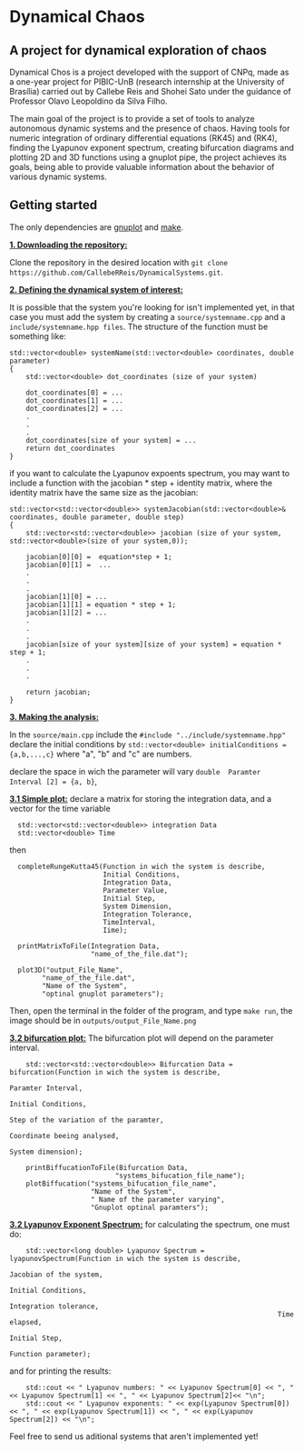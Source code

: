 # Dynamical Chaos
## A project for dynamical exploration of chaos

Dynamical Chos is a project developed with the support of CNPq, made as a one-year project for PIBIC-UnB (research internship at the University of Brasília) carried out by Callebe Reis and Shohei Sato under the guidance of Professor Olavo Leopoldino da Silva Filho.

The main goal of the project is to provide a set of tools to analyze autonomous dynamic systems and the presence of chaos. Having tools for numeric integration of ordinary differential equations (RK45) and (RK4), finding the Lyapunov exponent spectrum, creating bifurcation diagrams and plotting 2D and 3D functions using a gnuplot pipe, the project achieves its goals, being able to provide valuable information about the behavior of various dynamic systems.

## Getting started 
The only dependencies are [gnuplot](http://www.gnuplot.info/) and [make](https://www.gnu.org/software/make/). 

<ins>**1. Downloading the repository:**</ins>

Clone the repository in the desired location with `git clone https://github.com/CallebeRReis/DynamicalSystems.git`.

<ins>**2. Defining the dynamical system of interest:**</ins>

It is possible that the system you're looking for isn't implemented yet, in that case you must add the system by creating a `source/systemname.cpp` and a  `include/systemname.hpp files`. 
The structure of the function must be something like: 

```
std::vector<double> systemName(std::vector<double> coordinates, double parameter)
{
    std::vector<double> dot_coordinates (size of your system)

    dot_coordinates[0] = ... 
    dot_coordinates[1] = ...
    dot_coordinates[2] = ...
    .
    .
    . 
    dot_coordinates[size of your system] = ...
    return dot_coordinates
}
```
if you want to calculate the Lyapunov expoents spectrum, you may want to include a function with the jacobian * step + identity matrix, where the identity matrix have the same size as the jacobian:

```
std::vector<std::vector<double>> systemJacobian(std::vector<double>& coordinates, double parameter, double step)
{
    std::vector<std::vector<double>> jacobian (size of your system, std::vector<double>(size of your system,0));

    jacobian[0][0] =  equation*step + 1; 
    jacobian[0][1] =  ...
    .
    .
    .
    jacobian[1][0] = ...
    jacobian[1][1] = equation * step + 1;
    jacobian[1][2] = ...
    .
    .
    .
    jacobian[size of your system][size of your system] = equation * step + 1;
    .
    .
    .
    
    return jacobian;
}
```
<ins>**3. Making the analysis:**</ins>

In the `source/main.cpp` include the `#include "../include/systemname.hpp"` declare the initial conditions by `std::vector<double> initialConditions = {a,b,...,c}` where "a", "b" and "c" are numbers.
 
declare the space in wich the parameter will vary `double  Paramter Interval [2] = {a, b}`, 
 
<ins>**3.1 Simple plot:**</ins>
declare a matrix for storing the integration data, and a vector for the time variable
```
  std::vector<std::vector<double>> integration Data
  std::vector<double> Time
```
then 
```
  completeRungeKutta45(Function in wich the system is describe,
                       Initial Conditions, 
                       Integration Data, 
                       Parameter Value, 
                       Initial Step, 
                       System Dimension,
                       Integration Tolerance, 
                       TimeInterval,
                       Iime);
                       
  printMatrixToFile(Integration Data,
                    "name_of_the_file.dat");
                    
  plot3D("output_File_Name",
        "name_of_the_file.dat", 
        "Name of the System", 
        "optinal gnuplot parameters");
```
Then, open the terminal in the folder of the program, and type `make run`, the image should be in `outputs/output_File_Name.png`
 
<ins>**3.2 bifurcation plot:**</ins>
The bifurcation plot will depend on the parameter interval. 
``` 
    std::vector<std::vector<double>> Bifurcation Data = bifurcation(Function in wich the system is describe,
                                                                    Paramter Interval,
                                                                    Initial Conditions,
                                                                    Step of the variation of the paramter,
                                                                    Coordinate beeing analysed,
                                                                    System dimension);

    printBiffucationToFile(Bifurcation Data,
                          "systems_bifucation_file_name");
    plotBiffucation("systems_bifucation_file_name",
                    "Name of the System",
                    " Name of the parameter varying",
                    "Gnuplot optinal paramters");
``` 
<ins>**3.2 Lyapunov Exponent Spectrum:**</ins>
for calculating the spectrum, one must do:
```
    std::vector<long double> Lyapunov Spectrum = lyapunovSpectrum(Function in wich the system is describe,
                                                                  Jacobian of the system,
                                                                  Initial Conditions,
                                                                  Integration tolerance,
                                                                  Time elapsed,
                                                                  Initial Step,
                                                                  Function parameter);      
```
and for printing the results:
```
    std::cout << " Lyapunov numbers: " << Lyapunov Spectrum[0] << ", " << Lyapunov Spectrum[1] << ", " << Lyapunov Spectrum[2]<< "\n";
    std::cout << " Lyapunov exponents: " << exp(Lyapunov Spectrum[0]) << ", " << exp(Lyapunov Spectrum[1]) << ", " << exp(Lyapunov Spectrum[2]) << "\n";

```

Feel free to send us aditional systems that aren't implemented yet!
